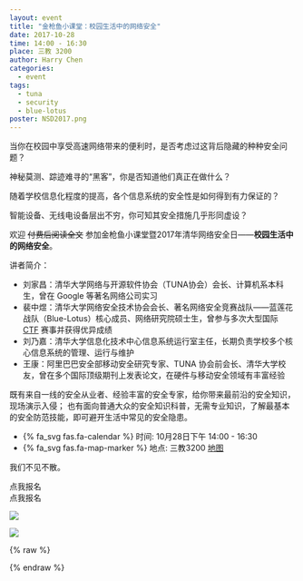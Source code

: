 ```yaml
---
layout: event
title: "金枪鱼小课堂：校园生活中的网络安全"
date: 2017-10-28
time: 14:00 - 16:30
place: 三教 3200
author: Harry Chen
categories:
  - event
tags:
  - tuna
  - security
  - blue-lotus
poster: NSD2017.png
---
```


当你在校园中享受高速网络带来的便利时，是否考虑过这背后隐藏的种种安全问题？

神秘莫测、踪迹难寻的“黑客”，你是否知道他们真正在做什么？

随着学校信息化程度的提高，各个信息系统的安全性是如何得到有力保证的？

智能设备、无线电设备层出不穷，你可知其安全措施几乎形同虚设？

欢迎 <del>付费后阅读全文</del> 参加金枪鱼小课堂暨2017年清华网络安全日——**校园生活中的网络安全**。

<!--more-->

讲者简介：

- 刘家昌：清华大学网络与开源软件协会（TUNA协会）会长、计算机系本科生，曾在 Google 等著名网络公司实习  
- 裴中煜：清华大学网络安全技术协会会长、著名网络安全竞赛战队——蓝莲花战队（Blue-Lotus）核心成员、网络研究院硕士生，曾参与多次大型国际 [CTF](https://en.wikipedia.org/wiki/Capture_the_flag#Computer_security) 赛事并获得优异成绩
- 刘乃嘉：清华大学信息化技术中心信息系统运行室主任，长期负责学校多个核心信息系统的管理、运行与维护  
- 王康：阿里巴巴安全部移动安全研究专家、TUNA 协会前会长、清华大学校友，曾在多个国际顶级期刊上发表论文，在硬件与移动安全领域有丰富经验

既有来自一线的安全从业者、经验丰富的安全专家，给你带来最前沿的安全知识，现场演示入侵；
也有面向普通大众的安全知识科普，无需专业知识，了解最基本的安全防范技能，即可避开生活中常见的安全隐患。

- {% fa_svg fas.fa-calendar %} 时间: 10月28日下午 14:00 - 16:30
- {% fa_svg fas.fa-map-marker %} 地点: 三教3200 [地图](#map)

我们不见不散。


<div id="trick">
  <div class="container visible-xs">
    <div class="row">
      <div class="btn-group btn-group-justified col-xs-12">
        <div class="btn btn-large btn-success"> 点我报名 </div>
      </div>
    </div>
  </div>
  <div class="btn btn-large btn-success hidden-xs"> 点我报名 </div>
</div>

![](/assets/img/events/NSD2017.png)

<img src="/assets/img/events/map_t3.png" id="map" />

{% raw %}
<script type="text/javascript">
$(document).ready(function(){
	$("#trick .btn").click(function(){
		$('html').addClass('bad');
		$('.navbar-brand').html("<img src='/assets/img/bluelotus.png' />清华大学网络安全技术协会");
		setTimeout(function(){
			alert("其实不用报名啦...");
			alert("别忘了是周六下午两点哦!");
			alert("三教3200哦!");
			alert("一定要来哟!");
		}, 1000);
	});
});
</script>
{% endraw %}


